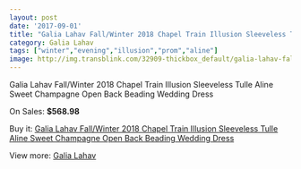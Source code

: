 ```yaml
---
layout: post
date: '2017-09-01'
title: "Galia Lahav Fall/Winter 2018 Chapel Train Illusion Sleeveless Tulle Aline Sweet Champagne Open Back Beading Wedding Dress"
category: Galia Lahav
tags: ["winter","evening","illusion","prom","aline"]
image: http://img.transblink.com/32909-thickbox_default/galia-lahav-fall-winter-2018-chapel-train-illusion-sleeveless-tulle-aline-sweet-champagne-open-back-beading-wedding-dress.jpg
---
```

Galia Lahav Fall/Winter 2018 Chapel Train Illusion Sleeveless Tulle Aline Sweet Champagne Open Back Beading Wedding Dress

On Sales: **$568.98**
<a href="https://www.transblink.com/en/galia-lahav/11093-galia-lahav-fall-winter-2018-chapel-train-illusion-sleeveless-tulle-aline-sweet-champagne-open-back-beading-wedding-dress.html"><amp-img layout="responsive" width="600" height="600" src="//img.transblink.com/32909-thickbox_default/galia-lahav-fall-winter-2018-chapel-train-illusion-sleeveless-tulle-aline-sweet-champagne-open-back-beading-wedding-dress.jpg" alt="Galia Lahav Fall/Winter 2018 Chapel Train Illusion Sleeveless Tulle Aline Sweet Champagne Open Back Beading Wedding Dress 0" /></a>
<a href="https://www.transblink.com/en/galia-lahav/11093-galia-lahav-fall-winter-2018-chapel-train-illusion-sleeveless-tulle-aline-sweet-champagne-open-back-beading-wedding-dress.html"><amp-img layout="responsive" width="600" height="600" src="//img.transblink.com/32911-thickbox_default/galia-lahav-fall-winter-2018-chapel-train-illusion-sleeveless-tulle-aline-sweet-champagne-open-back-beading-wedding-dress.jpg" alt="Galia Lahav Fall/Winter 2018 Chapel Train Illusion Sleeveless Tulle Aline Sweet Champagne Open Back Beading Wedding Dress 1" /></a>
<a href="https://www.transblink.com/en/galia-lahav/11093-galia-lahav-fall-winter-2018-chapel-train-illusion-sleeveless-tulle-aline-sweet-champagne-open-back-beading-wedding-dress.html"><amp-img layout="responsive" width="600" height="600" src="//img.transblink.com/32910-thickbox_default/galia-lahav-fall-winter-2018-chapel-train-illusion-sleeveless-tulle-aline-sweet-champagne-open-back-beading-wedding-dress.jpg" alt="Galia Lahav Fall/Winter 2018 Chapel Train Illusion Sleeveless Tulle Aline Sweet Champagne Open Back Beading Wedding Dress 2" /></a>

Buy it: [Galia Lahav Fall/Winter 2018 Chapel Train Illusion Sleeveless Tulle Aline Sweet Champagne Open Back Beading Wedding Dress](https://www.transblink.com/en/galia-lahav/11093-galia-lahav-fall-winter-2018-chapel-train-illusion-sleeveless-tulle-aline-sweet-champagne-open-back-beading-wedding-dress.html "Galia Lahav Fall/Winter 2018 Chapel Train Illusion Sleeveless Tulle Aline Sweet Champagne Open Back Beading Wedding Dress")

View more: [Galia Lahav](https://www.transblink.com/en/90-galia-lahav "Galia Lahav")